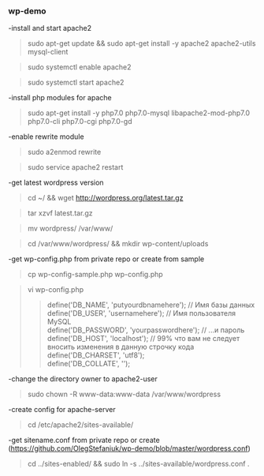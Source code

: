 ### wp-demo

-install and start apache2

>sudo apt-get update && sudo apt-get install -y apache2 apache2-utils mysql-client

>sudo systemctl enable apache2

>sudo systemctl start apache2

-install php modules for apache

>sudo apt-get install -y php7.0 php7.0-mysql libapache2-mod-php7.0 php7.0-cli php7.0-cgi php7.0-gd

-enable rewrite module

>sudo a2enmod rewrite

>sudo service apache2 restart

-get latest wordpress version

>cd ~/ && wget http://wordpress.org/latest.tar.gz

>tar xzvf latest.tar.gz

>mv wordpress/ /var/www/

>cd /var/www/wordpress/ && mkdir wp-content/uploads

-get wp-config.php from private repo or create from sample

>cp wp-config-sample.php wp-config.php

>vi wp-config.php
>>define('DB_NAME', 'putyourdbnamehere');    // Имя базы данных  
>>define('DB_USER', 'usernamehere');     // Имя пользователя MySQL  
>>define('DB_PASSWORD', 'yourpasswordhere'); // ...и пароль  
>>define('DB_HOST', 'localhost');    // 99% что вам не следует вносить изменения в данную строчку кода  
>>define('DB_CHARSET', 'utf8');  
>>define('DB_COLLATE', '');

-change the directory owner to apache2-user

>sudo chown -R www-data:www-data /var/www/wordpress

-create config for apache-server

>cd /etc/apache2/sites-available/

-get sitename.conf from private repo or create (https://github.com/OlegStefaniuk/wp-demo/blob/master/wordpress.conf)

>cd ../sites-enabled/ && sudo ln -s ../sites-available/wordpress.conf .
